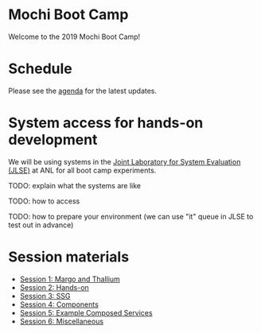 # Mochi Boot Camp

Welcome to the 2019 Mochi Boot Camp!

# Schedule

Please see the [agenda](https://docs.google.com/spreadsheets/d/17lOj8Kk-ySFfTkOc7W-2pTVB7kNgrnO0VzB1RDVmKAU/edit?usp=sharing) for the latest updates.

# System access for hands-on development

We will be using systems in the [Joint Laboratory for System Evaluation
(JLSE)](http://jlse.anl.gov) at ANL for all boot camp experiments.

TODO: explain what the systems are like

TODO: how to access

TODO: how to prepare your environment (we can use "it" queue in JLSE to test
out in advance)

# Session materials

* [Session 1: Margo and Thallium](sessions/s1-margo-thallium/README.md)
* [Session 2: Hands-on](sessions/s2-hands-on/README.md)
* [Session 3: SSG](sessions/s3-ssg/README.md)
* [Session 4: Components](sessions/s4-componets/README.md)
* [Session 5: Example Composed Services](sessions/s5-composed/README.md)
* [Session 6: Miscellaneous](sessions/s6-misc/README.md)

